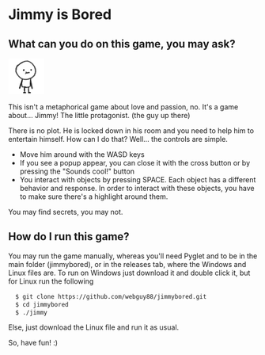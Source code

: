 # Jimmy is Bored
## What can you do on this game, you may ask?

![](./resources/playerR.png)

This isn't a metaphorical game about love and passion, no.
It's a game about... Jimmy! The little protagonist. (the guy up there)

There is no plot. He is locked down in his room and you need to help him to entertain himself.
How can I do that? Well... the controls are simple.
- Move him around with the WASD keys
- If you see a popup appear, you can close it with the cross button or by pressing the "Sounds cool!" button
- You interact with objects by pressing SPACE. Each object has a different behavior and response. In order to interact with these objects, you have to make sure there's a highlight around them.

You may find secrets, you may not.

How do I run this game?
---------------
You may run the game manually, whereas you'll need Pyglet and to be in the main folder (jimmybored),
or in the releases tab, where the Windows and Linux files are.
To run on Windows just download it and double click it, but for Linux run the following
```
  $ git clone https://github.com/webguy88/jimmybored.git
  $ cd jimmybored
  $ ./jimmy
```
Else, just download the Linux file and run it as usual.

So, have fun! :)
